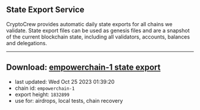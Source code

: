 ## State Export Service
CryptoCrew provides automatic daily state exports for all chains we validate. State export files can be used as genesis files and are a snapshot of the current blockchain state, including all validators, accounts, balances and delegations.

---
**Download: [empowerchain-1 state export](https://dl.ccvalidators.com/SERVICE/empowerchain/empowerchain-1_export_1832899.json)**
---

- last updated: Wed Oct 25 2023 01:39:20
- chain id: `empowerchain-1`
- export height: `1832899`
- use for: airdrops, local tests, chain recovery
